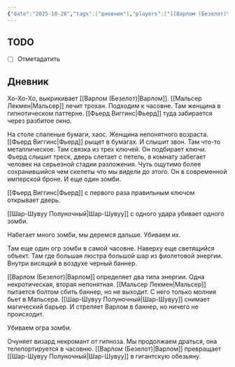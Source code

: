 ```yaml
---
{"date":"2025-10-26","tags":["дневник"],"players":["[[Варлом (Безелот)\|Варлом]]","[[Мальсер Лекмен]]","[[Шар-Шувуу Полуночный]]","[[Фьерд Виггинс]]"],"campaign":"Школа приключенцев Безелота. Переплетенные судьбы","world-date":"48 день весны 776","world-time-start":"18:30","dg-publish":true,"previous-session":"[[5 октября 2025]]","next-session":null,"permalink":"/26-oktyabrya-2025/","dgPassFrontmatter":true}
---
```



## TODO
- [ ] Отметадатить

## Дневник
Хо-Хо-Хо, выкрикивает [[Варлом (Безелот)\|Варлом]]. [[Мальсер Лекмен\|Мальсер]] лечит трохан. Подходим к часовне. Там женщина в гипнотическом паттерне. [[Фьерд Виггинс\|Фьерд]] туда забирается через разбитое окно. 

На столе спаленые бумаги, хаос. Женщина непонятного возраста. [[Фьерд Виггинс\|Фьерд]] рыщет в бумагах. И слышит звон. Там что-то металлическое. Там связка из трех ключей. Он подбирает ключи. Фьерд слышит треск, дверь слетает с петель, в комнату забегает человек на серьезной стадии разложения. Чуть ощутимо более сохранившийся чем скелеты что мы видели до этого. Он в современной имперской броне. И еще один зомби.

[[Фьерд Виггинс\|Фьерд]] с первого раза правильным ключом открывает дверь. 

[[Шар-Шувуу Полуночный\|Шар-Шувуу]] с одного удара убивает одного зомби.

Набегает много зомби, мы деремся дальше. Убиваем их. 

Там еще один огр зомби в самой часовне. Наверху еще светящийся объект. Там где большая люстра большой шар из фиолетовой энергии. Внутри висящий в воздухе черный баннер. 

[[Варлом (Безелот)\|Варлом]] определяет два типа энергии. Одна некротическая, вторая непонятная. [[Мальсер Лекмен\|Мальсер]] пытается болтом сбить баннер, но не выходит. С него только молния бьет в Мальсера. [[Шар-Шувуу Полуночный\|Шар-Шувуу]] снимает магический барьер. И стреляет Варлом в баннер, но ничего не происходит. 

Убиваем огра зомби.

Очуняет визард некромант от гипноза. Мы продолжаем драться, она телепортируется в часовню. [[Варлом (Безелот)|Варлом]] превращает [[Шар-Шувуу Полуночный\|Шар-Шувуу]] в гигантскую обезьяну.